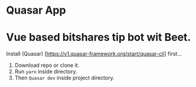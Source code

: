 # Quasar App
# Vue based bitshares tip bot wit Beet.
Install (Quasar) [https://v1.quasar-framework.org/start/quasar-cli] first...
1. Download repo or clone it.
2. Run `yarn` inside directory.
3. Then `Quasar dev` inside project directory.
